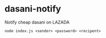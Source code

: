 # dasani-notify
Notify cheap dasani on LAZADA

```
node index.js <sender> <password> <recipent>
```
